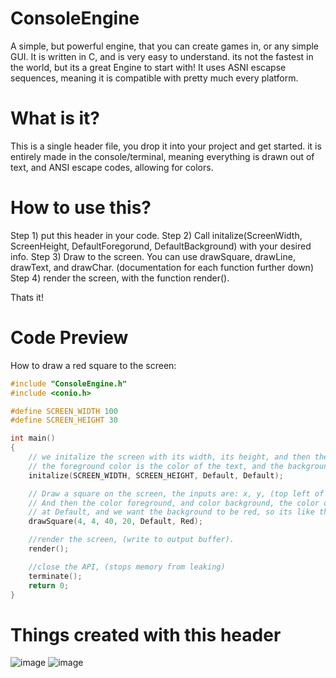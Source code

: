 # ConsoleEngine
A simple, but powerful engine, that you can create games in, or any simple GUI. It is written in C, and is very easy to understand. its not the fastest in the world, but its a great Engine to start with! It uses ASNI escapse sequences, meaning it is compatible with pretty much every platform.

# What is it?
This is a single header file, you drop it into your project and get started. it is entirely made in the console/terminal, meaning everything is drawn out of text, and ANSI escape codes, allowing for colors.

# How to use this?
Step 1) put this header in your code.
Step 2) Call initalize(ScreenWidth, ScreenHeight, DefaultForegorund, DefaultBackground) with your desired info.
Step 3) Draw to the screen. You can use drawSquare, drawLine, drawText, and drawChar. (documentation for each function further down)
Step 4) render the screen, with the function render().

Thats it!

# Code Preview
How to draw a red square to the screen:
```C
#include "ConsoleEngine.h"
#include <conio.h>

#define SCREEN_WIDTH 100
#define SCREEN_HEIGHT 30

int main()
{
    // we initalize the screen with its width, its height, and then the foreground color and background color.
    // the foreground color is the color of the text, and the background color is the background of the text.
    initalize(SCREEN_WIDTH, SCREEN_HEIGHT, Default, Default);

    // Draw a square on the screen, the inputs are: x, y, (top left of the square), then x, y, (bottom right of the square)
    // And then the color foreground, and color background, the color of the text doesnt matter in this case, so we leave it
    // at Default, and we want the background to be red, so its like the pixel is set to Red.
    drawSquare(4, 4, 40, 20, Default, Red);

    //render the screen, (write to output buffer).
    render();

    //close the API, (stops memory from leaking)
    terminate();
    return 0;
}
```
# Things created with this header
![image](https://user-images.githubusercontent.com/99887800/161416383-3151046c-66b7-4ce3-b98a-2e32597d536e.png)
![image](https://user-images.githubusercontent.com/99887800/161416466-92ee86fa-ebcf-432e-8180-4ff19bb455ef.png)


